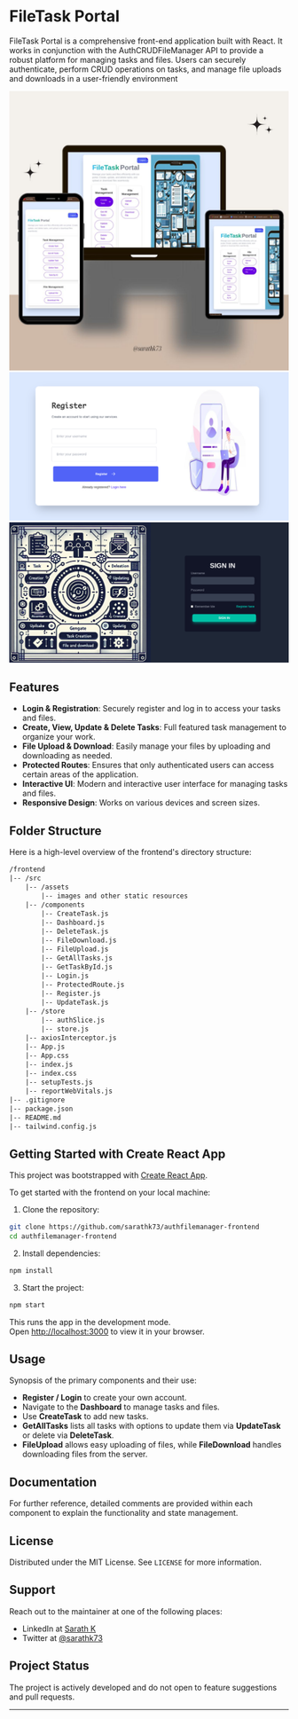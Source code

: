 # FileTask Portal

FileTask Portal is a comprehensive front-end application built with React. It works in conjunction with the AuthCRUDFileManager API to provide a robust platform for managing tasks and files. Users can securely authenticate, perform CRUD operations on tasks, and manage file uploads and downloads in a user-friendly environment

![FileTask](/src/assets/f4.jpg)
![FileTask](/src/assets/f1.png)
![FileTask](/src/assets/f2.png)
## Features

- **Login & Registration**: Securely register and log in to access your tasks and files.
- **Create, View, Update & Delete Tasks**: Full featured task management to organize your work.
- **File Upload & Download**: Easily manage your files by uploading and downloading as needed.
- **Protected Routes**: Ensures that only authenticated users can access certain areas of the application.
- **Interactive UI**: Modern and interactive user interface for managing tasks and files.
- **Responsive Design**: Works on various devices and screen sizes.

## Folder Structure

Here is a high-level overview of the frontend's directory structure:

```
/frontend
|-- /src
    |-- /assets
        |-- images and other static resources
    |-- /components
        |-- CreateTask.js
        |-- Dashboard.js
        |-- DeleteTask.js
        |-- FileDownload.js
        |-- FileUpload.js
        |-- GetAllTasks.js
        |-- GetTaskById.js
        |-- Login.js
        |-- ProtectedRoute.js
        |-- Register.js
        |-- UpdateTask.js
    |-- /store
        |-- authSlice.js
        |-- store.js
    |-- axiosInterceptor.js
    |-- App.js
    |-- App.css
    |-- index.js
    |-- index.css
    |-- setupTests.js
    |-- reportWebVitals.js
|-- .gitignore
|-- package.json
|-- README.md
|-- tailwind.config.js
```

## Getting Started with Create React App

This project was bootstrapped with [Create React App](https://github.com/facebook/create-react-app).

To get started with the frontend on your local machine:

1. Clone the repository:

```bash
git clone https://github.com/sarathk73/authfilemanager-frontend
cd authfilemanager-frontend
```

2. Install dependencies:

```bash
npm install
```

3. Start the project:

```bash
npm start
```

This runs the app in the development mode.\
Open [http://localhost:3000](http://localhost:3000) to view it in your browser.

## Usage

Synopsis of the primary components and their use:

- **Register / Login** to create your own account.
- Navigate to the **Dashboard** to manage tasks and files.
- Use **CreateTask** to add new tasks.
- **GetAllTasks** lists all tasks with options to update them via **UpdateTask** or delete via **DeleteTask**.
- **FileUpload** allows easy uploading of files, while **FileDownload** handles downloading files from the server.

## Documentation

For further reference, detailed comments are provided within each component to explain the functionality and state management.


## License

Distributed under the MIT License. See `LICENSE` for more information.

## Support

Reach out to the maintainer at one of the following places:

- LinkedIn at [Sarath K](https://linkedin.com/in/sarathk73)
- Twitter at [@sarathk73](https://twitter.com/sarathk73)

## Project Status

The project is actively developed and  do not open to feature suggestions and pull requests.

---

